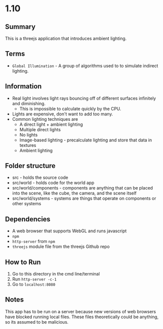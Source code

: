 # 1.10

## Summary
This is a threejs application that introduces ambient lighting.

## Terms
* `Global Illumination` - A group of algorithms used to to simulate indirect lighting.

## Information
* Real light involves light rays bouncing off of different surfaces infinitely and diminishing.
	* This is impossible to calculate quickly by the CPU.
* Lights are expensive, don't want to add too many.
* Common lighting techniques are
	* A direct light + ambient lighting
	* Multiple direct lights
	* No lights
	* Image-based lighting - precalculate lighting and store that data in textures
	* Ambient lighting

## Folder structure

* src - holds the source code
* src/world - holds code for the world app
* src/world/components - components are anything that can be placed into the scene, like the cube, the camera, and the scene itself
* src/world/systems - systems are things that operate on components or other systems

## Dependencies
* A web browser that supports WebGL and runs javascript
* `npm`
* `http-server` from `npm`
* `threejs` module file from the threejs Github repo

## How to Run
1. Go to this directory in the cmd line/terminal
2. Run `http-server -c-1`
3. Go to `localhost:8080`

## Notes
This app has to be run on a server because new versions of web browsers have blocked running local files. These files theoretically could be anything, so its assumed to be malicious.